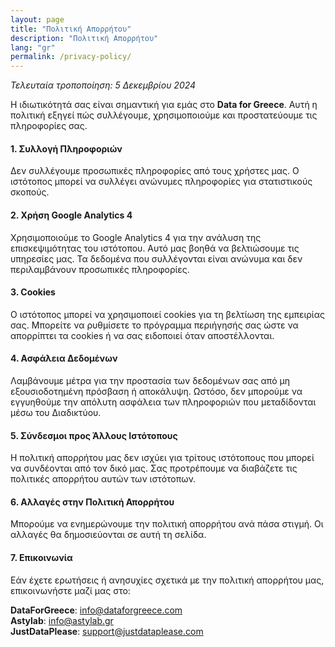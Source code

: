```yaml
---
layout: page
title: "Πολιτική Απορρήτου"
description: "Πολιτική Απορρήτου"
lang: "gr"
permalink: /privacy-policy/
---
```


_Τελευταία τροποποίηση: 5 Δεκεμβρίου 2024_

Η ιδιωτικότητά σας είναι σημαντική για εμάς στο **Data for Greece**. Αυτή η πολιτική εξηγεί πώς συλλέγουμε, χρησιμοποιούμε και προστατεύουμε τις πληροφορίες σας.

#### 1. Συλλογή Πληροφοριών

Δεν συλλέγουμε προσωπικές πληροφορίες από τους χρήστες μας. Ο ιστότοπος μπορεί να συλλέγει ανώνυμες πληροφορίες για στατιστικούς σκοπούς.

#### 2. Χρήση Google Analytics 4

Χρησιμοποιούμε το Google Analytics 4 για την ανάλυση της επισκεψιμότητας του ιστότοπου. Αυτό μας βοηθά να βελτιώσουμε τις υπηρεσίες μας. Τα δεδομένα που συλλέγονται είναι ανώνυμα και δεν περιλαμβάνουν
προσωπικές πληροφορίες.

#### 3. Cookies

Ο ιστότοπος μπορεί να χρησιμοποιεί cookies για τη βελτίωση της εμπειρίας σας. Μπορείτε να ρυθμίσετε το πρόγραμμα περιήγησής σας ώστε να απορρίπτει τα cookies ή να σας ειδοποιεί όταν αποστέλλονται.

#### 4. Ασφάλεια Δεδομένων

Λαμβάνουμε μέτρα για την προστασία των δεδομένων σας από μη εξουσιοδοτημένη πρόσβαση ή αποκάλυψη. Ωστόσο, δεν μπορούμε να εγγυηθούμε την απόλυτη ασφάλεια των πληροφοριών που μεταδίδονται μέσω του
Διαδικτύου.

#### 5. Σύνδεσμοι προς Άλλους Ιστότοπους

Η πολιτική απορρήτου μας δεν ισχύει για τρίτους ιστότοπους που μπορεί να συνδέονται από τον δικό μας. Σας προτρέπουμε να διαβάζετε τις πολιτικές απορρήτου αυτών των ιστότοπων.

#### 6. Αλλαγές στην Πολιτική Απορρήτου

Μπορούμε να ενημερώνουμε την πολιτική απορρήτου ανά πάσα στιγμή. Οι αλλαγές θα δημοσιεύονται σε αυτή τη σελίδα.

#### 7. Επικοινωνία

Εάν έχετε ερωτήσεις ή ανησυχίες σχετικά με την πολιτική απορρήτου μας, επικοινωνήστε μαζί μας στο:

**DataForGreece**: info@dataforgreece.com<br>
**Astylab**: info@astylab.gr<br>
**JustDataPlease**: support@justdataplease.com<br>